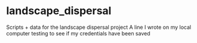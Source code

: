 # landscape_dispersal
Scripts + data for the landscape dispersal project
A line I wrote on my local computer
testing to see if my credentials have been saved
